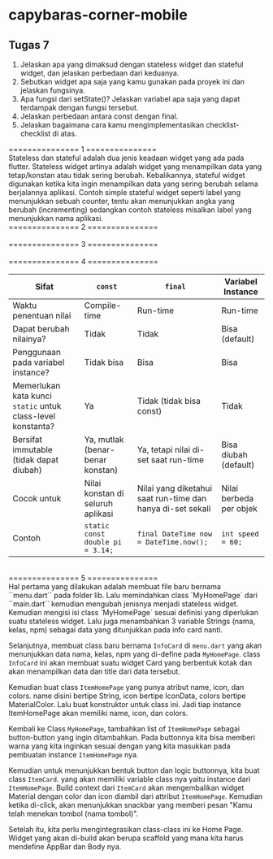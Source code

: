 ﻿# capybaras-corner-mobile

## Tugas 7

1. Jelaskan apa yang dimaksud dengan stateless widget dan stateful widget, dan jelaskan perbedaan dari keduanya.
2. Sebutkan widget apa saja yang kamu gunakan pada proyek ini dan jelaskan fungsinya.
3. Apa fungsi dari setState()? Jelaskan variabel apa saja yang dapat terdampak dengan fungsi tersebut.
4. Jelaskan perbedaan antara const dengan final.
5. Jelaskan bagaimana cara kamu mengimplementasikan checklist-checklist di atas.

=============== 1 ===============
<br/>
Stateless dan stateful adalah dua jenis keadaan widget yang ada pada flutter. Stateless widget artinya adalah widget yang menampilkan data yang tetap/konstan atau tidak sering berubah. Kebalikannya, stateful widget digunakan ketika kita ingin menampilkan data yang sering berubah selama berjalannya aplikasi. Contoh simple stateful widget seperti label yang menunjukkan sebuah counter, tentu akan menunjukkan angka yang berubah (incrementing) sedangkan contoh stateless misalkan label yang menunjukkan nama aplikasi.
<br/>
=============== 2 ===============
<br/>
<br/>
=============== 3 ===============
<br/>
<br/>
=============== 4 ===============
<br/>

| Sifat                         | `const`                              | `final`                            | Variabel Instance        |
|-------------------------------|--------------------------------------|------------------------------------|---------------------------|
| Waktu penentuan nilai         | Compile-time                         | Run-time                           | Run-time                  |
| Dapat berubah nilainya?       | Tidak                                | Tidak                              | Bisa (default)           |
| Penggunaan pada variabel instance? | Tidak bisa                        | Bisa                               | Bisa                      |
| Memerlukan kata kunci `static` untuk class-level konstanta? | Ya                                  | Tidak (tidak bisa const)  | Tidak                      |
| Bersifat immutable (tidak dapat diubah) | Ya, mutlak (benar-benar konstan) | Ya, tetapi nilai di-set saat run-time | Bisa diubah (default)    |
| Cocok untuk                   | Nilai konstan di seluruh aplikasi    | Nilai yang diketahui saat run-time dan hanya di-set sekali | Nilai berbeda per objek   |
| Contoh                         | `static const double pi = 3.14;`    | `final DateTime now = DateTime.now();` | `int speed = 60;`        |

<br/>
=============== 5 ===============
<br/>
Hal pertama yang dilakukan adalah membuat file baru bernama ``menu.dart`` pada folder lib. Lalu memindahkan class `MyHomePage` dari ``main.dart`` kemudian mengubah jenisnya menjadi stateless widget. Kemudian mengisi isi class `MyHomePage` sesuai definisi yang diperlukan suatu stateless widget. Lalu juga menambahkan 3 variable Strings (nama, kelas, npm) sebagai data yang ditunjukkan pada info card nanti.

Selanjutnya, membuat class baru bernama `InfoCard` di ``menu.dart`` yang akan menunjukkan data nama, kelas, npm yang di-define pada `MyHomePage`. class `InfoCard` ini akan membuat suatu widget Card yang berbentuk kotak dan akan menampilkan data dan title dari data tersebut.

Kemudian buat class `ItemHomePage` yang punya atribut name, icon, dan colors. name disini bertipe String, icon bertipe IconData, colors bertipe MaterialColor. Lalu buat konstruktor untuk class ini. Jadi tiap instance ItemHomePage akan memiliki name, icon, dan colors.

Kembali ke Class `MyHomePage`, tambahkan list of `ItemHomePage` sebagai button-button yang ingin ditambahkan. Pada buttonnya kita bisa memberi warna yang kita inginkan sesuai dengan yang kita masukkan pada pembuatan instance `ItemHomePage` nya.

Kemudian untuk menunjukkan bentuk button dan logic buttonnya, kita buat class `ItemCard`. yang akan memiliki variable class nya yaitu instance dari `ItemHomePage`. Build context dari `ItemCard` akan mengembalikan widget Material dengan color dan icon diambil dari attribut `ItemHomePage`. Kemudian ketika di-click, akan menunjukkan snackbar yang memberi pesan "Kamu telah menekan tombol (nama tombol)".

Setelah itu, kita perlu mengintegrasikan class-class ini ke Home Page. Widget yang akan di-build akan berupa scaffold yang mana kita harus mendefine AppBar dan Body nya. 
